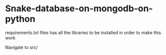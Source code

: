 # Snake-database-on-mongodb-on-python

requirements.txt files has all the libraries to be installed in order to make this work

Navigate to src/
